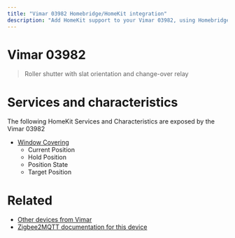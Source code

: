 ```yaml
---
title: "Vimar 03982 Homebridge/HomeKit integration"
description: "Add HomeKit support to your Vimar 03982, using Homebridge, Zigbee2MQTT and homebridge-z2m."
---
```

<!---
This file has been GENERATED using src/docgen/docgen.ts
DO NOT EDIT THIS FILE MANUALLY!
-->
# Vimar 03982
> Roller shutter with slat orientation and change-over relay


# Services and characteristics
The following HomeKit Services and Characteristics are exposed by
the Vimar 03982

* [Window Covering](../../cover.md)
  * Current Position
  * Hold Position
  * Position State
  * Target Position


# Related
* [Other devices from Vimar](../index.md#vimar)
* [Zigbee2MQTT documentation for this device](https://www.zigbee2mqtt.io/devices/03982.html)